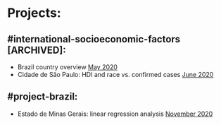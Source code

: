# Projects:

## #international-socioeconomic-factors [ARCHIVED]:
- Brazil country overview [May 2020](https://github.com/milesfreeman/cvt-brasil/tree/main/Brazil_2020_MAY)
- Cidade de São Paulo: HDI and race vs. confirmed cases [June 2020](https://github.com/milesfreeman/cvt-brasil/tree/main/Sao_Paulo_2020_JUNE)

## #project-brazil:
- Estado de Minas Gerais: linear regression analysis [November 2020](https://github.com/milesfreeman/cvt-brasil/tree/main/Minas_Gerais_2020_NOVEMBER)
